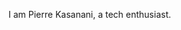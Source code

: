 I am Pierre Kasanani, a tech enthusiast.

<!---
Pierre Kasanani/Pierre Kasanani is a ✨ special ✨ repository because its `README.md` (this file) appears on your GitHub profile.
You can click the Preview link to take a look at your changes.
--->
